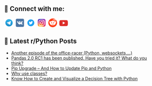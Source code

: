 ## 🔎 Connect with me:
[<img src="https://github.com/bullbesh/bullbesh/blob/main/images/Telegram.png" width="32" height="32" />](https://t.me/bullbesh)
[<img src="https://github.com/bullbesh/bullbesh/blob/main/images/VK.png" width="32" height="32" />](https://vk.com/bullbesh)
[<img src="https://github.com/bullbesh/bullbesh/blob/main/images/Twitter.png" width="32" height="32" />](https://twitter.com/bullbesh1)
[<img src="https://github.com/bullbesh/bullbesh/blob/main/images/Instagram.png" width="32" height="32" />](https://www.instagram.com/bullbesh)
[<img src="https://github.com/bullbesh/bullbesh/blob/main/images/Reddit.png" width="32" height="32" />](https://www.reddit.com/user/bullbesh)
[<img src="https://github.com/bullbesh/bullbesh/blob/main/images/YouTube.png" width="32" height="32" />](https://www.youtube.com/channel/UCtfjRs6uzgq5mfm8S06WTcg)

## 📕 Latest r/Python Posts
<!-- BLOG-POST-LIST:START -->
- [Another episode of the office-racer &lpar;Python, websockets,...&rpar;](https://www.reddit.com/r/Python/comments/11tt2gm/another_episode_of_the_officeracer_python/)
- [Pandas 2.0 RC1 has been published. Have you tried it? What do you think?](https://www.reddit.com/r/Python/comments/11ts7rv/pandas_20_rc1_has_been_published_have_you_tried/)
- [Pip Upgrade – And How to Update Pip and Python](https://www.reddit.com/r/Python/comments/11ts388/pip_upgrade_and_how_to_update_pip_and_python/)
- [Why use classes?](https://www.reddit.com/r/Python/comments/11ts1qq/why_use_classes/)
- [Know How to Create and Visualize a Decision Tree with Python](https://www.reddit.com/r/Python/comments/11tryqg/know_how_to_create_and_visualize_a_decision_tree/)
<!-- BLOG-POST-LIST:END -->
